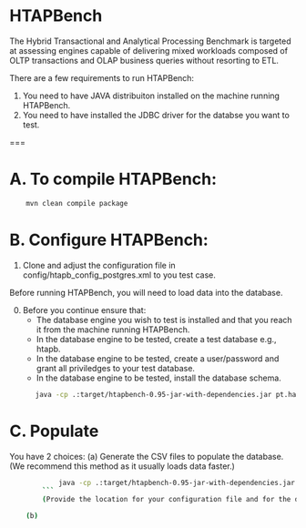 # HTAPBench

The Hybrid Transactional and Analytical Processing Benchmark is targeted at assessing engines capable of delivering mixed workloads composed of OLTP transactions and OLAP business queries without resorting to ETL.

There are a few requirements to run HTAPBench:
1. You need to have JAVA distribuiton installed on the machine running HTAPBench.
2. You need to have installed the JDBC driver for the databse you want to test.

===

# A. To compile HTAPBench:
```bash
	mvn clean compile package
```

# B. Configure HTAPBench:

1. Clone and adjust the configuration file in config/htapb_config_postgres.xml to you test case.

Before running HTAPBench, you will need to load data into the database.

0. Before you continue ensure that:
	- The database engine you wish to test is installed and that you reach it from the machine running HTAPBench.
	- In the database engine to be tested, create a test database e.g., htapb.
	- In the database engine to be tested, create a user/password and grant all priviledges to your test database.
	- In the database engine to be tested, install the database schema.
	 ```bash
	 	java -cp .:target/htapbench-0.95-jar-with-dependencies.jar pt.haslab.htapbench.core.HTAPBench -b htapb -c config/htapb_config_postgres.xml --create true --load false --generateFiles false --filePath ~/Desktop/ --execute false --calibrate false
	 ```

# C. Populate

You have 2 choices:
	(a) Generate the CSV files to populate the database. (We recommend this method as it usually loads data faster.)
```bash
			java -cp .:target/htapbench-0.95-jar-with-dependencies.jar pt.haslab.htapbench.core.HTAPBench -b htapb -c your_config_file.xml --generateFiles true --filePath dir --execute false --calibrate true
		```
		(Provide the location for your configuration file and for the directory where the files will be placed)

	(b) 





